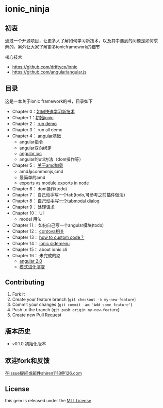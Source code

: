 ionic_ninja
===========


## 初衷

通过一个开源项目，让更多人了解如何学习新技术，以及其中遇到的问题是如何求解的。另外让大家了解更多ionicframework的细节

核心技术

- https://github.com/driftyco/ionic
- https://github.com/angular/angular.js

## 目录

这是一本关于ionic framework的书，目录如下

- Chapter 0：[如何快速学习新技术](https://github.com/i5ting/ionic_ninja/blob/master/chaper_0/chapter_0.md)
- Chapter 1：[初始ionic](https://github.com/i5ting/ionic_ninja/blob/master/chaper_1/chapter_1.md)
- Chapter 2： [run demo](https://github.com/i5ting/ionic_ninja/blob/master/chapter_2/chapter_2.md)
- Chapter 3： run all demo
- Chapter 4： [angular基础](https://github.com/i5ting/ionic_ninja/blob/master/angularjs/angularjs_sang.md)
	- angular指令
	- angular双向绑定
	- [angular ioc](https://github.com/i5ting/ionic_ninja/blob/master/angular/ioc.md)
	- angular的util方法（dom操作等）
- Chapter 5： [关于amd加载](https://github.com/i5ting/ionic_ninja/blob/master/modular/modular.md)
	- amd与commonjs,cmd
	- 最简单的amd
	- exports vs module.exports in node
- Chapter 6： dom操作(todo)
- Chapter 7： 自己动手写一个tab(todo,可参考之前插件做法)
- Chapter 8： [自己动手写一个tabmodal dialog](https://github.com/i5ting/ionic_ninja/blob/master/chapter_8/ch_8.md) 
- Chapter 9： 处理请求
- Chapter 10： UI
	- model 用法
- Chapter 11： 如何自己写一个angular模块(todo)
- Chapter 12： [cordova相关](https://github.com/i5ting/ionic_ninja/blob/master/chapter_12/index.md)
- Chapter 13： [how to custom code？](https://github.com/i5ting/ionic_ninja/blob/master/customcode/custom.md)
- Chapter 14： [ionic sidemenu](https://github.com/i5ting/ionic_ninja/blob/master/sidemenu/sidemenu.md)
- Chapter 15： about ionic cli
- Chapter 16： 未完成的路
	- [angular 2.0](https://github.com/i5ting/ionic_ninja/blob/master/angular2.0.md)
  - [模式进化演变](https://github.com/i5ting/ionic_ninja/blob/master/mvc&mvvm.md)


## Contributing

1. Fork it
2. Create your feature branch (`git checkout -b my-new-feature`)
3. Commit your changes (`git commit -am 'Add some feature'`)
4. Push to the branch (`git push origin my-new-feature`)
5. Create new Pull Request

## 版本历史

- v0.1.0 初始化版本 


## 欢迎fork和反馈

在issue提问或邮件shiren1118@126.com

## License

this gem is released under the [MIT License](http://www.opensource.org/licenses/MIT).
